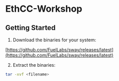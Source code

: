# EthCC-Workshop

## Getting Started

1. Download the binaries for your system:

[https://github.com/FuelLabs/sway/releases/latest](https://github.com/FuelLabs/sway/releases/latest)

2. Extract the binaries:
```bash
tar -xvf <filename>
```